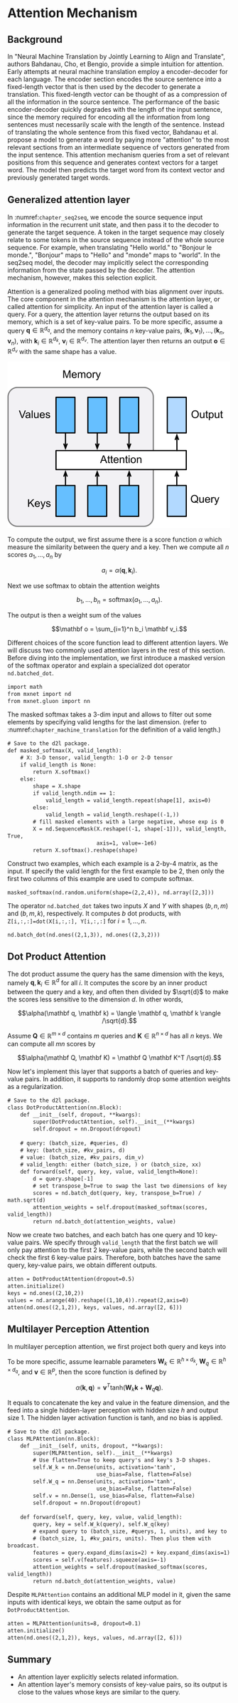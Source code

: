# Attention Mechanism

## Background

In "Neural Machine Translation by Jointly Learning to Align and Translate", authors Bahdanau, Cho, et Bengio, provide a simple intuition for attention.  Early attempts at neural machine translation employ a encoder-decoder for each language.  The encoder section encodes the source sentence into a fixed-length vector that is then used by the decoder to generate a translation.  This fixed-length vector can be thought of as a compression of all the information in the source sentence.  The performance of the basic encoder-decoder quickly degrades with the length of the input sentence, since the memory required for encoding all the information from long sentences must necessarily scale with the length of the sentence.  Instead of translating the whole sentence from this fixed vector, Bahdanau et al. propose a model to generate a word by paying more "attention" to the most relevant sections from an intermediate sequence of vectors generated from the input sentence.  This attention mechanism queries from a set of relevant positions from this sequence and generates context vectors for a target word.  The model then predicts the target word from its context vector and previously generated target words.

## Generalized attention layer

In :numref:`chapter_seq2seq`, we encode the source sequence input information in the recurrent unit state, and then pass it to the decoder to generate the target sequence. A token in the target sequence may closely relate to some tokens in the source sequence instead of the whole source sequence. For example, when translating "Hello world." to "Bonjour le monde.", "Bonjour" maps to "Hello" and "monde" maps to "world". In the seq2seq model, the decoder may implicitly select the corresponding information from the state passed by the decoder. The attention mechanism, however, makes this selection explicit.

Attention is a generalized pooling method with bias alignment over inputs. The core component in the attention mechanism is the attention layer, or called attention for simplicity. An input of the attention layer is called a query. For a query, the attention layer returns the output based on its memory, which is a set of key-value pairs. To be more specific, assume a query $\mathbf{q}\in\mathbb R^{d_q}$, and the memory contains $n$ key-value pairs, $(\mathbf{k}_1, \mathbf{v}_1), \ldots, (\mathbf{k}_n, \mathbf{v}_n)$, with $\mathbf{k}_i\in\mathbb R^{d_k}$, $\mathbf{v}_i\in\mathbb R^{d_v}$. The attention layer then returns an output $\mathbf o\in\mathbb R^{d_v}$ with the same shape has a value.

![The attention layer returns an output based on the input query and its memory.](../img/attention.svg)

To compute the output, we first assume there is a score function $\alpha$ which measure the similarity between the query and a key. Then we compute all $n$ scores $a_1, \ldots, a_n$ by

$$a_i = \alpha(\mathbf q, \mathbf k_i).$$

Next we use softmax to obtain the attention weights

$$b_1, \ldots, b_n = \textrm{softmax}(a_1, \ldots, a_n).$$

The output is then a weight sum of the values

$$\mathbf o = \sum_{i=1}^n b_i \mathbf v_i.$$

Different choices of the score function lead to different attention layers. We will discuss two commonly used attention layers in the rest of this section. Before diving into the implementation, we first introduce a masked version of the softmax operator and explain a specialized dot operator `nd.batched_dot`.

```{.python .input  n=1}
import math
from mxnet import nd
from mxnet.gluon import nn
```

The masked softmax takes a 3-dim input and allows to filter out some elements by
specifying valid lengths for the last dimension. (refer to
:numref:`chapter_machine_translation` for the
definition of a valid length.)

```{.python .input  n=6}
# Save to the d2l package.
def masked_softmax(X, valid_length):
    # X: 3-D tensor, valid_length: 1-D or 2-D tensor
    if valid_length is None:
        return X.softmax()
    else:
        shape = X.shape
        if valid_length.ndim == 1:
            valid_length = valid_length.repeat(shape[1], axis=0)
        else:
            valid_length = valid_length.reshape((-1,))
        # fill masked elements with a large negative, whose exp is 0
        X = nd.SequenceMask(X.reshape((-1, shape[-1])), valid_length, True,
                            axis=1, value=-1e6)
        return X.softmax().reshape(shape)
```

Construct two examples, which each example is a 2-by-4 matrix, as the input. If specify the valid length for the first example to be 2, then only the first two columns of this example are used to compute softmax.

```{.python .input  n=5}
masked_softmax(nd.random.uniform(shape=(2,2,4)), nd.array([2,3]))
```

The operator `nd.batched_dot` takes two inputs $X$ and $Y$ with shapes $(b, n, m)$ and $(b, m, k)$, respectively. It computes $b$ dot products, with `Z[i,:,:]=dot(X[i,:,:], Y[i,:,:]` for $i=1,\ldots,n$.

```{.python .input  n=4}
nd.batch_dot(nd.ones((2,1,3)), nd.ones((2,3,2)))
```

## Dot Product Attention

The dot product assume the query has the same dimension with the keys, namely $\mathbf q, \mathbf k_i \in\mathbb R^d$ for all $i$. It computes the score by an inner product between the query and a key, and often then divided by $\sqrt{d}$ to make the scores less sensitive to the dimension $d$. In other words,

$$\alpha(\mathbf q, \mathbf k) = \langle \mathbf q, \mathbf k \rangle /\sqrt{d}.$$

Assume $\mathbf Q\in\mathbb R^{m\times d}$ contains $m$ queries and $\mathbf K\in\mathbb R^{n\times d}$ has all $n$ keys. We can compute all $mn$ scores by

$$\alpha(\mathbf Q, \mathbf K) = \mathbf Q \mathbf K^T /\sqrt{d}.$$

Now let's implement this layer that supports a batch of queries and key-value pairs. In addition, it supports to randomly drop some attention weights as a regularization.

```{.python .input  n=5}
# Save to the d2l package.
class DotProductAttention(nn.Block): 
    def __init__(self, dropout, **kwargs):
        super(DotProductAttention, self).__init__(**kwargs)
        self.dropout = nn.Dropout(dropout)

    # query: (batch_size, #queries, d)
    # key: (batch_size, #kv_pairs, d)
    # value: (batch_size, #kv_pairs, dim_v)
    # valid_length: either (batch_size, ) or (batch_size, xx)
    def forward(self, query, key, value, valid_length=None):
        d = query.shape[-1]
        # set transpose_b=True to swap the last two dimensions of key
        scores = nd.batch_dot(query, key, transpose_b=True) / math.sqrt(d)
        attention_weights = self.dropout(masked_softmax(scores, valid_length))
        return nd.batch_dot(attention_weights, value)
```

Now we create two batches, and each batch has one query and 10 key-value pairs.  We specify through `valid_length` that the first batch we will only pay attention to the first 2 key-value pairs, while the second batch will check the first 6 key-value pairs. Therefore, both batches have the same query, key-value pairs, we obtain different outputs.

```{.python .input  n=6}
atten = DotProductAttention(dropout=0.5)
atten.initialize()
keys = nd.ones((2,10,2))
values = nd.arange(40).reshape((1,10,4)).repeat(2,axis=0)
atten(nd.ones((2,1,2)), keys, values, nd.array([2, 6]))
```

## Multilayer Perception Attention

In multilayer perception attention, we first project both query and keys into

To be more specific, assume learnable parameters $\mathbf W_k\in\mathbb R^{h\times d_k}$, $\mathbf W_q\in\mathbb R^{h\times d_q}$, and $\mathbf v\in\mathbb R^{p}$, then the score function is defined by

$$\alpha(\mathbf k, \mathbf q) = \mathbf v^T \text{tanh}(\mathbf W_k \mathbf k + \mathbf W_q\mathbf q). $$

It equals to concatenate the key and value in the feature dimension, and the feed into a single hidden-layer perception with hidden size $h$ and output size $1$. The hidden layer activation function is tanh, and no bias is applied.

```{.python .input  n=7}
# Save to the d2l package.
class MLPAttention(nn.Block):  
    def __init__(self, units, dropout, **kwargs):
        super(MLPAttention, self).__init__(**kwargs)
        # Use flatten=True to keep query's and key's 3-D shapes.
        self.W_k = nn.Dense(units, activation='tanh',
                            use_bias=False, flatten=False)
        self.W_q = nn.Dense(units, activation='tanh',
                            use_bias=False, flatten=False)
        self.v = nn.Dense(1, use_bias=False, flatten=False)
        self.dropout = nn.Dropout(dropout)

    def forward(self, query, key, value, valid_length):
        query, key = self.W_k(query), self.W_q(key)
        # expand query to (batch_size, #querys, 1, units), and key to
        # (batch_size, 1, #kv_pairs, units). Then plus them with broadcast.
        features = query.expand_dims(axis=2) + key.expand_dims(axis=1)
        scores = self.v(features).squeeze(axis=-1)
        attention_weights = self.dropout(masked_softmax(scores, valid_length))
        return nd.batch_dot(attention_weights, value)
```

Despite `MLPAttention` contains an additional MLP model in it, given the same inputs with identical keys, we obtain the same output as for `DotProductAttention`.

```{.python .input  n=8}
atten = MLPAttention(units=8, dropout=0.1)
atten.initialize()
atten(nd.ones((2,1,2)), keys, values, nd.array([2, 6]))
```

## Summary

* An attention layer explicitly selects related information.
* An attention layer's memory consists of key-value pairs, so its output is close to the values whose keys are similar to the query.
